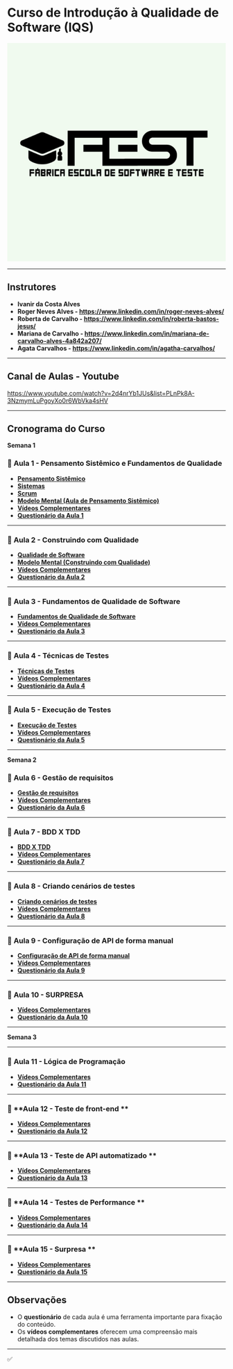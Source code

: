 # **Curso de Introdução à Qualidade de Software (IQS)**

<div align="center">
    <img src="./images/fest.jpg">
</div>

---

## **Instrutores**  
- **Ivanir da Costa Alves**  
- **Roger Neves Alves - https://www.linkedin.com/in/roger-neves-alves/**
- **Roberta de Carvalho - https://www.linkedin.com/in/roberta-bastos-jesus/**
- **Mariana de Carvalho - https://www.linkedin.com/in/mariana-de-carvalho-alves-4a842a207/**
- **Agata Carvalhos - https://www.linkedin.com/in/agatha-carvalhos/**


---

## **Canal de Aulas - Youtube**  
https://www.youtube.com/watch?v=2d4nrYb1JUs&list=PLnPk8A-3NzmymLuPgoyXo0r6WbVka4sHV


---

## **Cronograma do Curso**

**Semana 1**

### 📅 **Aula 1 - Pensamento Sistêmico e Fundamentos de Qualidade**
- [**Pensamento Sistêmico**](./semana1/Aula1/pensamento-sistemico/fundamentos.md)
- [**Sistemas**](./semana1/Aula1/sistema/sistema.md)
- [**Scrum**](./semana1/Aula1/scrum/scrum.md)
- [**Modelo Mental (Aula de Pensamento Sistêmico)**](https://beta.plectica.com/maps/SQBCSC3W5)
- [**Vídeos Complementares**](./semana1/Aula1/videos/videos.md)
- [**Questionário da Aula 1**](./semana1/Aula1/questionario.md)

---

### 📅 **Aula 2 - Construindo com Qualidade**
- [**Qualidade de Software**](./semana1/Aula2/construindo-qualidade/construindo.md)
- [**Modelo Mental (Construindo com Qualidade)**](https://beta.plectica.com/maps/29LQ58DX0)
- [**Vídeos Complementares**](./semana1/Aula2/videos/videos.md)
- [**Questionário da Aula 2**](./semana1/Aula2/questionario.md)

---

### 📅 **Aula 3 - Fundamentos de Qualidade de Software**
- [**Fundamentos de Qualidade de Software**](./semana1/Aula3/fundamentos.md)
- [**Vídeos Complementares**](./semana1/Aula3/videos/videos.md)
- [**Questionário da Aula 3**](./semana1/Aula3/questionario.md)

---

### 📅 **Aula 4 - Técnicas de Testes**
- [**Técnicas de Testes**](./semana1/Aula4/tecnicas.md)
- [**Vídeos Complementares**](./semana1/Aula4/videos/videos.md)
- [**Questionário da Aula 4**](./semana1/Aula4/questionario.md)

---

### 📅 **Aula 5 - Execução de Testes**
- [**Execução de Testes**](./semana1/Aula5/execucao.md)
- [**Vídeos Complementares**](./semana1/Aula5/videos/videos.md)
- [**Questionário da Aula 5**](./semana1/Aula5/questionario.md)

---

**Semana 2**

### 📅 **Aula 6 - Gestão de requisitos**
- [**Gestão de requisitos**](./semana2/Aula6/gestao-requisitos.md)
- [**Vídeos Complementares**](./semana2/Aula6/videos/videos.md)
- [**Questionário da Aula 6**](./semana2/Aula6/questionario.md)

---

### 📅 **Aula 7 - BDD X TDD**
- [**BDD X TDD**](./semana2/Aula7/)
- [**Vídeos Complementares**](./semana2/Aula7/videos/videos.md)
- [**Questionário da Aula 7**](./semana2/Aula7/questionario.md)

---

### 📅 **Aula 8 - Criando cenários de testes**
- [**Criando cenários de testes**](./semana2/Aula8/)
- [**Vídeos Complementares**](./semana2/Aula8/videos/videos.md)
- [**Questionário da Aula 8**](./semana2/Aula8/questionario.md)

---

### 📅 **Aula 9 - Configuração de API de forma manual**
- [**Configuração de API de forma manual**](./semana2/Aula9/)
- [**Vídeos Complementares**](./semana2/Aula9/videos/videos.md)
- [**Questionário da Aula 9**](./semana2/Aula9/questionario.md)

---

### 📅 **Aula 10 - SURPRESA**
- [**Vídeos Complementares**](./semana2/Aula10/videos/videos.md)
- [**Questionário da Aula 10**](./semana2/Aula10/questionario.md)


---

**Semana 3**

---

### 📅 **Aula 11 - Lógica de Programação**
- [**Vídeos Complementares**](./semana3/Aula11/videos/videos.md)
- [**Questionário da Aula 11**](./semana3/Aula11/questionario.md)

---

### 📅 **Aula 12 - Teste de front-end **
- [**Vídeos Complementares**](./semana3/Aula12/videos/videos.md)
- [**Questionário da Aula 12**](./semana3/Aula12/questionario.md)

---

### 📅 **Aula 13 - Teste de API automatizado **
- [**Vídeos Complementares**](./semana3/Aula13/videos/videos.md)
- [**Questionário da Aula 13**](./semana3/Aula13/questionario.md)

---

### 📅 **Aula 14 - Testes de Performance **
- [**Vídeos Complementares**](./semana3/Aula14/videos/videos.md)
- [**Questionário da Aula 14**](./semana3/Aula14/questionario.md)

---

### 📅 **Aula 15 - Surpresa **
- [**Vídeos Complementares**](./semana3/Aula15/videos/videos.md)
- [**Questionário da Aula 15**](./semana3/Aula15/questionario.md)

---


## **Observações**
- O **questionário** de cada aula é uma ferramenta importante para fixação do conteúdo.
- Os **vídeos complementares** oferecem uma compreensão mais detalhada dos temas discutidos nas aulas.

---


✅



